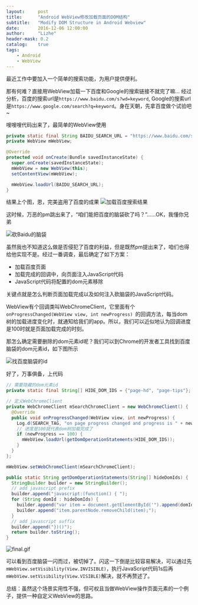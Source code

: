 ```yaml
---
layout:     post
title:      "Android WebView修改加载页面的DOM结构"
subtitle:   "Modify DOM Structure in Android Webview"
date:       2016-12-06 12:00:00
author:     "Lizhe"
header-mask: 0.2
catalog:    true
tags:
    - Android
    - WebView
---
```



最近工作中要加入一个简单的搜索功能，为用户提供便利。

那有何难？直接用WebView加载一下百度和Google的搜索链接不就完了嘛...
经过分析，百度的搜索url是`https://www.baidu.com/s?wd=keyword`, Google的搜索url是`https://www.google.com/search?q=keyword`。身在天朝，先拿百度做个试验吧~

嗖嗖嗖代码出来了，最简单的WebView使用
```java
private static final String BAIDU_SEARCH_URL = "https://www.baidu.com/s?wd=webtest";
private WebView mWebView;

@Override
protected void onCreate(Bundle savedInstanceState) {    
  super.onCreate(savedInstanceState);    
  mWebView = new WebView(this);    
  setContentView(mWebView);    

  mWebView.loadUrl(BAIDU_SEARCH_URL);
}
```
结果上个图，恩，完美盗用了百度的成果
![加载百度搜索结果](http://upload-images.jianshu.io/upload_images/4075712-949493f4a62e52b1.png?imageMogr2/auto-orient/strip%7CimageView2/2/w/1240)

这时候，万恶的pm跳出来了，“咱们能把百度的脑袋砍了吗？”......OK，我懂你兄弟

![砍Baidu的脑袋](http://upload-images.jianshu.io/upload_images/4075712-2b89673c8335c904.png?imageMogr2/auto-orient/strip%7CimageView2/2/w/1240)

虽然我也不知道这么做是否侵犯了百度的利益，但是既然pm提出来了，咱们也得给他实现不是。经过一番调查，最后确定了如下方案：
* 加载百度页面
* 加载完成的回调中，向页面注入JavaScript代码
* JavaScript代码将配置的dom元素移除

关键点就是怎么判断页面加载完成以及如何注入砍脑袋的JavaScript代码。

WebView有个回调类叫WebChromeClient，它里面有个`onProgressChanged(WebView view, int newProgress) `的回调方法，每当dom树的加载进度变化时，就通知给我们的app。所以，我们可以近似地认为回调进度是100时就是页面加载完成的时刻。

那怎么确定需要删除的dom元素id呢？我们可以到Chrome的开发者工具找到百度脑袋的dom元素id，如下图所示

![找百度脑袋的id](http://upload-images.jianshu.io/upload_images/4075712-46ae6a9cc47ddb3b.png?imageMogr2/auto-orient/strip%7CimageView2/2/w/1240)

好了，万事俱备，上代码
```java
// 需要隐藏的dom元素id
private static final String[] HIDE_DOM_IDS = {"page-hd", "page-tips"};

// 定义WebChromeClient
private WebChromeClient mSearchChromeClient = new WebChromeClient() {  
  @Override    
  public void onProgressChanged(WebView view, int newProgress) {  
    Log.d(SEARCH_TAG, "on page progress changed and progress is " + newProgress);        
    // 进度是100就代表dom树加载完成了
    if (newProgress == 100) {            
      mWebView.loadUrl(getDomOperationStatements(HIDE_DOM_IDS));        
    }    
  }
};

mWebView.setWebChromeClient(mSearchChromeClient);

public static String getDomOperationStatements(String[] hideDomIds) {   
  StringBuilder builder = new StringBuilder();    
  // add javascript prefix    
  builder.append("javascript:(function() { ");   
  for (String domId : hideDomIds) {        
    builder.append("var item = document.getElementById('").append(domId).append("');");        
    builder.append("item.parentNode.removeChild(item);");    
  }    
  // add javascript suffix    
  builder.append("})()");    
  return builder.toString();
}
```

![final.gif](http://upload-images.jianshu.io/upload_images/4075712-90c6af1afdef6e8c.gif?imageMogr2/auto-orient/strip)

可以看到百度脑袋一闪而过，被切掉了。闪这一下倒是比较容易解决，可以通过先`mWebView.setVisibility(View.INVISIBLE)`，执行JavaScript代码1s后再`mWebView.setVisibility(View.VISIBLE)`解决，就不再赘述了。

总结：虽然这个场景实用性不强，但可权且当做WebView操作页面元素的一个例子，提供一种自定义WebView的思路。

